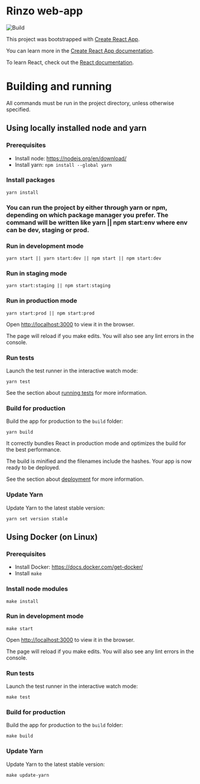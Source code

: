 # Rinzo web-app

![Build](https://github.com/RinzoIO/web-app/actions/workflows/build.yaml/badge.svg?branch=dev)

This project was bootstrapped with [Create React App](https://github.com/facebook/create-react-app).

You can learn more in the [Create React App documentation](https://facebook.github.io/create-react-app/docs/getting-started).

To learn React, check out the [React documentation](https://reactjs.org/).

# Building and running

All commands must be run in the project directory, unless otherwise specified.

## Using locally installed node and yarn

### Prerequisites

- Install node: https://nodejs.org/en/download/
- Install yarn: `npm install --global yarn`

### Install packages

```shell
yarn install
```

### You can run the project by either through yarn or npm, depending on which package manager you prefer. The command will be written like yarn || npm start:env where env can be dev, staging or prod.

### Run in development mode

```shell
yarn start || yarn start:dev || npm start || npm start:dev
```

### Run in staging mode

```shell
yarn start:staging || npm start:staging
```

### Run in production mode

```shell
yarn start:prod || npm start:prod
```

Open [http://localhost:3000](http://localhost:3000) to view it in the browser.

The page will reload if you make edits. You will also see any lint errors in the console.

### Run tests

Launch the test runner in the interactive watch mode:

```shell
yarn test
```

See the section about [running tests](https://facebook.github.io/create-react-app/docs/running-tests) for more information.

### Build for production

Build the app for production to the `build` folder:

```shell
yarn build
```

It correctly bundles React in production mode and optimizes the build for the best performance.

The build is minified and the filenames include the hashes. Your app is now ready to be deployed.

See the section about [deployment](https://facebook.github.io/create-react-app/docs/deployment) for more information.

### Update Yarn

Update Yarn to the latest stable version:

```shell
yarn set version stable
```

## Using Docker (on Linux)

### Prerequisites

- Install Docker: https://docs.docker.com/get-docker/
- Install `make`

### Install node modules

```shell
make install
```

### Run in development mode

```shell
make start
```

Open [http://localhost:3000](http://localhost:3000) to view it in the browser.

The page will reload if you make edits. You will also see any lint errors in the console.

### Run tests

Launch the test runner in the interactive watch mode:

```shell
make test
```

### Build for production

Build the app for production to the `build` folder:

```shell
make build
```

### Update Yarn

Update Yarn to the latest stable version:

```shell
make update-yarn
```
